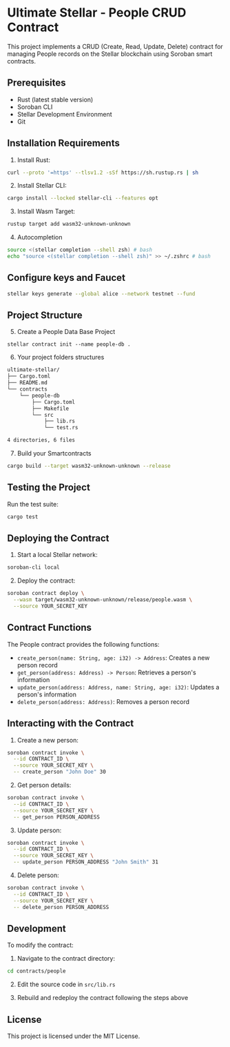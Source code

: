 # Ultimate Stellar - People CRUD Contract

This project implements a CRUD (Create, Read, Update, Delete) contract for managing People records on the Stellar blockchain using Soroban smart contracts.

## Prerequisites

- Rust (latest stable version)
- Soroban CLI
- Stellar Development Environment
- Git

## Installation Requirements

1. Install Rust:

```bash
curl --proto '=https' --tlsv1.2 -sSf https://sh.rustup.rs | sh
```

2. Install Stellar CLI:

```bash
cargo install --locked stellar-cli --features opt
```

3. Install Wasm Target:

```bash
rustup target add wasm32-unknown-unknown
```

4. Autocompletion

```bash
source <(stellar completion --shell zsh) # bash
echo "source <(stellar completion --shell zsh)" >> ~/.zshrc # bash
```

## Configure keys and Faucet

```bash
stellar keys generate --global alice --network testnet --fund
```

## Project Structure

5. Create a People Data Base Project

```
stellar contract init --name people-db .
```

6. Your project folders structures

```bash
ultimate-stellar/
├── Cargo.toml
├── README.md
└── contracts
    └── people-db
        ├── Cargo.toml
        ├── Makefile
        └── src
            ├── lib.rs
            └── test.rs

4 directories, 6 files
```

7. Build your Smartcontracts

```bash
cargo build --target wasm32-unknown-unknown --release
```

## Testing the Project

Run the test suite:

```bash
cargo test
```

## Deploying the Contract

1. Start a local Stellar network:

```bash
soroban-cli local
```

2. Deploy the contract:

```bash
soroban contract deploy \
  --wasm target/wasm32-unknown-unknown/release/people.wasm \
  --source YOUR_SECRET_KEY
```

## Contract Functions

The People contract provides the following functions:

- `create_person(name: String, age: i32) -> Address`: Creates a new person record
- `get_person(address: Address) -> Person`: Retrieves a person's information
- `update_person(address: Address, name: String, age: i32)`: Updates a person's information
- `delete_person(address: Address)`: Removes a person record

## Interacting with the Contract

1. Create a new person:

```bash
soroban contract invoke \
  --id CONTRACT_ID \
  --source YOUR_SECRET_KEY \
  -- create_person "John Doe" 30
```

2. Get person details:

```bash
soroban contract invoke \
  --id CONTRACT_ID \
  --source YOUR_SECRET_KEY \
  -- get_person PERSON_ADDRESS
```

3. Update person:

```bash
soroban contract invoke \
  --id CONTRACT_ID \
  --source YOUR_SECRET_KEY \
  -- update_person PERSON_ADDRESS "John Smith" 31
```

4. Delete person:

```bash
soroban contract invoke \
  --id CONTRACT_ID \
  --source YOUR_SECRET_KEY \
  -- delete_person PERSON_ADDRESS
```

## Development

To modify the contract:

1. Navigate to the contract directory:

```bash
cd contracts/people
```

2. Edit the source code in `src/lib.rs`

3. Rebuild and redeploy the contract following the steps above

## License

This project is licensed under the MIT License.
